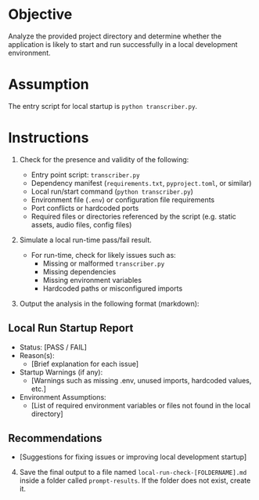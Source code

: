 # Objective
Analyze the provided project directory and determine whether the application is likely to start and run successfully in a local development environment.

# Assumption
The entry script for local startup is `python transcriber.py`.

# Instructions
1. Check for the presence and validity of the following:
   - Entry point script: `transcriber.py`
   - Dependency manifest (`requirements.txt`, `pyproject.toml`, or similar)
   - Local run/start command (`python transcriber.py`)
   - Environment file (`.env`) or configuration file requirements
   - Port conflicts or hardcoded ports
   - Required files or directories referenced by the script (e.g. static assets, audio files, config files)

2. Simulate a local run-time pass/fail result.
   - For run-time, check for likely issues such as:
     - Missing or malformed `transcriber.py`
     - Missing dependencies
     - Missing environment variables
     - Hardcoded paths or misconfigured imports

3. Output the analysis in the following format (markdown):

## Local Run Startup Report
- Status: [PASS / FAIL]
- Reason(s):
  - [Brief explanation for each issue]
- Startup Warnings (if any):
  - [Warnings such as missing .env, unused imports, hardcoded values, etc.]
- Environment Assumptions:
  - [List of required environment variables or files not found in the local directory]

## Recommendations
- [Suggestions for fixing issues or improving local development startup]

4. Save the final output to a file named `local-run-check-[FOLDERNAME].md` inside a folder called `prompt-results`. If the folder does not exist, create it.

